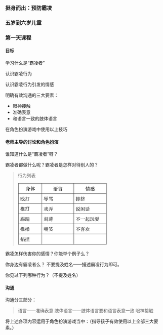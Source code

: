 ### 挺身而出：预防霸凌

### 五岁到六岁儿童

### 第一天课程

#### 目标

学习什么是“霸凌者”

认识霸凌行为

认识霸凌行为引发的情感

明确有效沟通的三大要素：

* 眼神接触
* 准确表意
* 和语言一致的肢体语言

在角色扮演游戏中使用以上技巧

#### 老师主导的讨论和角色扮演

谁知道什么是“霸凌者”呀？

霸凌者都做什么呢？霸凌者是怎样对待别人的？

> 行为列表
> 
> ![](/assets/QQ20160724-0.png)

霸凌怎样伤害你的感情？你能举个例子么？ 

你身边有霸凌者么？ 不要提及姓名——描述霸凌行为即可。

你见过下列哪种行为？（不提及姓名）

#### 沟通 

沟通分三部分：

> 语言——准确表意
> 肢体语言——肢体语言要和语言表意一致
> 眼神接触

将上述各项内容运用于角色扮演游戏当中：（指导孩子有效使用以上全部三大要素。）
